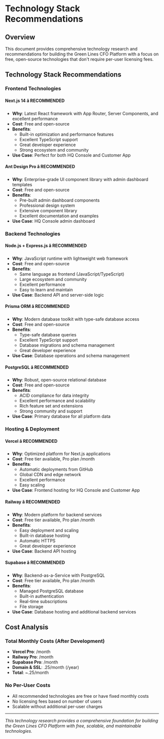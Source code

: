 ﻿# Technology Stack Recommendations

## Overview
This document provides comprehensive technology research and recommendations for building the Green Lines CFO Platform with a focus on free, open-source technologies that don't require per-user licensing fees.

## Technology Stack Recommendations

### Frontend Technologies

#### **Next.js 14** â­ **RECOMMENDED**
- **Why**: Latest React framework with App Router, Server Components, and excellent performance
- **Cost**: Free and open-source
- **Benefits**: 
  - Built-in optimization and performance features
  - Excellent TypeScript support
  - Great developer experience
  - Strong ecosystem and community
- **Use Case**: Perfect for both HQ Console and Customer App

#### **Ant Design Pro** â­ **RECOMMENDED**
- **Why**: Enterprise-grade UI component library with admin dashboard templates
- **Cost**: Free and open-source
- **Benefits**:
  - Pre-built admin dashboard components
  - Professional design system
  - Extensive component library
  - Excellent documentation and examples
- **Use Case**: HQ Console admin dashboard

### Backend Technologies

#### **Node.js + Express.js** â­ **RECOMMENDED**
- **Why**: JavaScript runtime with lightweight web framework
- **Cost**: Free and open-source
- **Benefits**:
  - Same language as frontend (JavaScript/TypeScript)
  - Large ecosystem and community
  - Excellent performance
  - Easy to learn and maintain
- **Use Case**: Backend API and server-side logic

#### **Prisma ORM** â­ **RECOMMENDED**
- **Why**: Modern database toolkit with type-safe database access
- **Cost**: Free and open-source
- **Benefits**:
  - Type-safe database queries
  - Excellent TypeScript support
  - Database migrations and schema management
  - Great developer experience
- **Use Case**: Database operations and schema management

#### **PostgreSQL** â­ **RECOMMENDED**
- **Why**: Robust, open-source relational database
- **Cost**: Free and open-source
- **Benefits**:
  - ACID compliance for data integrity
  - Excellent performance and scalability
  - Rich feature set and extensions
  - Strong community and support
- **Use Case**: Primary database for all platform data

### Hosting & Deployment

#### **Vercel** â­ **RECOMMENDED**
- **Why**: Optimized platform for Next.js applications
- **Cost**: Free tier available, Pro plan /month
- **Benefits**:
  - Automatic deployments from GitHub
  - Global CDN and edge network
  - Excellent performance
  - Easy scaling
- **Use Case**: Frontend hosting for HQ Console and Customer App

#### **Railway** â­ **RECOMMENDED**
- **Why**: Modern platform for backend services
- **Cost**: Free tier available, Pro plan /month
- **Benefits**:
  - Easy deployment and scaling
  - Built-in database hosting
  - Automatic HTTPS
  - Great developer experience
- **Use Case**: Backend API hosting

#### **Supabase** â­ **RECOMMENDED**
- **Why**: Backend-as-a-Service with PostgreSQL
- **Cost**: Free tier available, Pro plan /month
- **Benefits**:
  - Managed PostgreSQL database
  - Built-in authentication
  - Real-time subscriptions
  - File storage
- **Use Case**: Database hosting and additional backend services

## Cost Analysis

### **Total Monthly Costs (After Development)**
- **Vercel Pro**: /month
- **Railway Pro**: /month
- **Supabase Pro**: /month
- **Domain & SSL**: .25/month (/year)
- **Total**: ~.25/month

### **No Per-User Costs**
- All recommended technologies are free or have fixed monthly costs
- No licensing fees based on number of users
- Scalable without additional per-user charges

---

*This technology research provides a comprehensive foundation for building the Green Lines CFO Platform with free, scalable, and maintainable technologies.*
